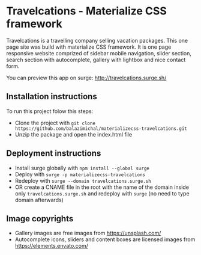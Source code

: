 # Travelcations - Materialize CSS framework

Travelcations is a travelling company selling vacation packages. This one page site was build with materialize CSS framework. It is one page responsive website comprized of sidebar mobile navigation, slider section, search section with autocomplete, gallery with lightbox and nice contact form.

You can preview this app on surge: http://travelcations.surge.sh/

## Installation instructions

To run this project folow this steps:
- Clone the project with ``git clone https://github.com/balazimichal/materializecss-travelcations.git``
- Unzip the package and open the index.html file

## Deployment instructions

- Install surge globally with ``npm install --global surge``
- Deploy with ``surge -p materializecss-travelcations``
- Redeploy with ``surge --domain travelcations.surge.sh``
- OR create a CNAME file in the root with the name of the domain inside only ``travelcations.surge.sh`` and redeploy with ``surge`` (no need to type domain afterwards)

## Image copyrights

- Gallery images are free images from https://unsplash.com/
- Autocomplete icons, sliders and content boxes are licensed images from https://elements.envato.com/
